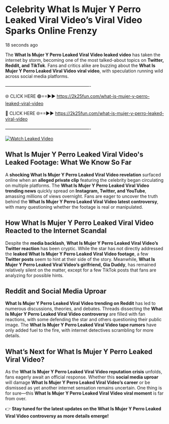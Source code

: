 # Celebrity What Is Mujer Y Perro Leaked Viral Video’s Viral Video Sparks Online Frenzy

18 seconds ago

The **What Is Mujer Y Perro Leaked Viral Video leaked video** has taken the internet by storm, becoming one of the most talked-about topics on **Twitter, Reddit, and TikTok**. Fans and critics alike are buzzing about the **What Is Mujer Y Perro Leaked Viral Video viral video**, with speculation running wild across social media platforms.

———————————————————-

🌐 CLICK HERE 🟢==►► https://2k25fun.com/what-is-mujer-y-perro-leaked-viral-video

🔴 CLICK HERE 🌐==►► https://2k25fun.com/what-is-mujer-y-perro-leaked-viral-video

———————————————————-

[![Watch Leaked Video](https://miro.medium.com/v2/resize:fit:828/format:webp/1*cilzJN44JGOrTw9NJCrNHA.gif "Watch Leaked Video")](https://2k25fun.com/what-is-mujer-y-perro-leaked-viral-video)

## **What Is Mujer Y Perro Leaked Viral Video's Leaked Footage: What We Know So Far**  
A **shocking What Is Mujer Y Perro Leaked Viral Video revelation** surfaced online when an **alleged private clip** featuring the celebrity began circulating on multiple platforms. The **What Is Mujer Y Perro Leaked Viral Video trending news** quickly spread on **Instagram, Twitter, and YouTube**, amassing millions of views overnight. Fans are eager to uncover the truth behind the **What Is Mujer Y Perro Leaked Viral Video latest controversy**, with many questioning whether the footage is real or manipulated.  

## **How What Is Mujer Y Perro Leaked Viral Video Reacted to the Internet Scandal**  
Despite the **media backlash**, **What Is Mujer Y Perro Leaked Viral Video’s Twitter reaction** has been cryptic. While the star has not directly addressed the **leaked What Is Mujer Y Perro Leaked Viral Video footage**, a few **Twitter posts** seem to hint at their side of the story. Meanwhile, **What Is Mujer Y Perro Leaked Viral Video’s girlfriend, Gia Duddy**, has remained relatively silent on the matter, except for a few TikTok posts that fans are analyzing for possible hints.  

## **Reddit and Social Media Uproar**  
**What Is Mujer Y Perro Leaked Viral Video trending on Reddit** has led to numerous discussions, theories, and debates. Threads dissecting the **What Is Mujer Y Perro Leaked Viral Video controversy** are filled with fan reactions, with some defending the star and others questioning their public image. The **What Is Mujer Y Perro Leaked Viral Video tape rumors** have only added fuel to the fire, with internet detectives scrambling for more details.  

## **What’s Next for What Is Mujer Y Perro Leaked Viral Video?**  
As the **What Is Mujer Y Perro Leaked Viral Video reputation crisis** unfolds, fans eagerly await an official response. Whether this **social media uproar** will damage **What Is Mujer Y Perro Leaked Viral Video’s career** or be dismissed as yet another internet sensation remains uncertain. One thing is for sure—this **What Is Mujer Y Perro Leaked Viral Video viral moment** is far from over.  

👉 **Stay tuned for the latest updates on the What Is Mujer Y Perro Leaked Viral Video controversy as more details emerge!**  